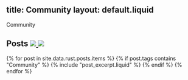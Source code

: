 title: Community
layout: default.liquid
---

Community

<h2>
  Posts
  <a class="feedicon" href="/community/feed.rss" title="Community RSS Feed">
    <img src="/images/rss.svg" />
  </a>
  <a class="feedicon" href="/community/feed.json" title="Community JSON Feed">
    <img src="/images/jsonfeed.png" />
  </a>
</h2>

{% for post in site.data.rust.posts.items %}
  {% if post.tags contains "Community" %}
  {% include "post_excerpt.liquid" %}
  {% endif %}
{% endfor %}
